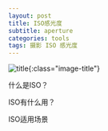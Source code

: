 ```yaml
---
layout: post
title: ISO感光度
subtitle: aperture
categories: tools 
tags: 摄影 ISO 感光度
---
```


![title](https://image.sideproject.cn/titlex/titlex_017.jpg){:class="image-title"}

什么是ISO？

ISO有什么用？

ISO适用场景

